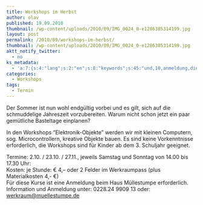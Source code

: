 ```yaml
---
title: Workshops im Herbst
author: olav
published: 19.09.2010
thumbnail: /wp-content/uploads/2010/09/IMG_0024_0-e1286385314199.jpg
layout: post
permalink: /2010/09/workshops-im-herbst/
thumbnail: /wp-content/uploads/2010/09/IMG_0024_0-e1286385314199.jpg
aktt_notify_twitter:
  - no
ks_metadata:
  - 'a:7:{s:4:"lang";s:2:"en";s:8:"keywords";s:45:"und,10,anmeldung,die,erforderlich,es,für,ist";s:19:"keywords_autoupdate";s:1:"1";s:11:"description";s:148:"und es gilt, sich auf die schmuddelige Jahreszeit vorzubereiten. Warum nicht schon jetzt ein paar gemütliche Basteltage einplanen? In den Workshops";s:22:"description_autoupdate";s:1:"1";s:5:"title";s:0:"";s:6:"robots";s:12:"index,follow";}'
categories:
  - Workshops
tags:
  - Termin
---
```

Der Sommer ist nun wohl endgültig vorbei und es gilt, sich auf die schmuddelige Jahreszeit vorzubereiten. Warum nicht schon jetzt ein paar gemütliche Basteltage einplanen?

In den Workshops &#8220;Elektronik-Objekte&#8221; werden wir mit kleinen Computern, sog. Microcontrollern, kreative Objekte bauen. Es sind keine Vorkenntnisse erforderlich, die Workshops sind für Kinder ab dem 3. Schuljahr geeignet.

Termine: 2.10. / 23.10. / 27.11., jeweils Samstag und Sonntag von 14.00 bis 17.30 Uhr:  
Kosten: je Stunde: € 4,&#8211; oder 2 Felder im Werkraumpass (plus Materialkosten 4,- €)  
Für diese Kurse ist eine Anmeldung beim Haus Müllestumpe erforderlich.  
Information und Anmeldung unter: 0228.24 9909 13 oder: werkraum@muellestumpe.de
